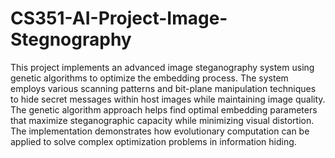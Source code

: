 # CS351-AI-Project-Image-Stegnography
This project implements an advanced image steganography system using genetic algorithms to optimize the embedding process. The system employs various scanning patterns and bit-plane manipulation techniques to hide secret messages within host images while maintaining image quality. The genetic algorithm approach helps find optimal embedding parameters that maximize steganographic capacity while minimizing visual distortion. The implementation demonstrates how evolutionary computation can be applied to solve complex optimization problems in information hiding.

